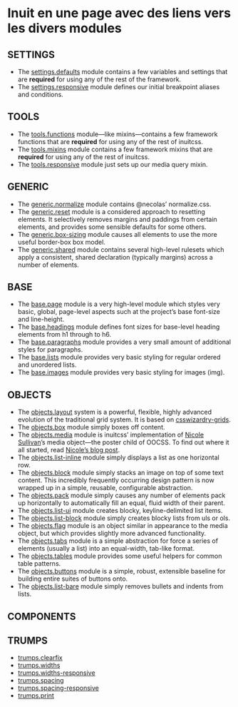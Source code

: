 Inuit en une page avec des liens vers les divers modules
========================================================

SETTINGS
--------

- The [settings.defaults](https://github.com/inuitcss/settings.defaults/blob/master/_settings.defaults.scss) module contains a few variables and settings that are **required** for using any of the rest of the framework.
- The [settings.responsive](https://github.com/inuitcss/settings.responsive/blob/master/_settings.responsive.scss) module defines our initial breakpoint aliases and conditions.

TOOLS
-----

- The [tools.functions](https://github.com/inuitcss/tools.functions/blob/master/_tools.functions.scss) module—like mixins—contains a few framework functions that are **required** for using any of the rest of inuitcss. 
- The [tools.mixins](https://github.com/inuitcss/tools.mixins/blob/master/_tools.mixins.scss) module contains a few framework mixins that are **required** for using any of the rest of inuitcss.
- The [tools.responsive](https://github.com/inuitcss/tools.responsive/blob/master/_tools.responsive.scss) module just sets up our media query mixin.

GENERIC
-------
- The [generic.normalize](https://github.com/inuitcss/generic.normalize/blob/master/_generic.normalize.scss) module contains @necolas’ normalize.css. 
- The [generic.reset](https://github.com/inuitcss/generic.reset/blob/master/_generic.reset.scss) module is a considered approach to resetting elements. It selectively removes margins and paddings from certain elements, and provides some sensible defaults for some others.
- The [generic.box-sizing](https://github.com/inuitcss/generic.box-sizing/blob/master/_generic.box-sizing.scss) module causes all elements to use the more useful border-box box model.
- The [generic.shared](https://github.com/inuitcss/generic.shared/blob/master/_generic.shared.scss) module contains several high-level rulesets which apply a consistent, shared declaration (typically margins) across a number of elements.

BASE
----
- The [base.page](https://github.com/inuitcss/base.page/blob/master/_base.page.scss) module is a very high-level module which styles very basic, global, page-level aspects such at the project’s base font-size and line-height.
- The [base.headings](https://github.com/inuitcss/base.headings/blob/master/_base.headings.scss) module defines font sizes for base-level heading elements from h1 through to h6.
- The [base.paragraphs](https://github.com/inuitcss/base.paragraphs/blob/master/_base.paragraphs.scss) module provides a very small amount of additional styles for paragraphs.
- The [base.lists](https://github.com/inuitcss/base.lists/blob/master/_base.lists.scss) module provides very basic styling for regular ordered and unordered lists.
- The [base.images](https://github.com/inuitcss/base.images/blob/master/_base.images.scss) module provides very basic styling for images (img).

OBJECTS
-------
- The [objects.layout](https://github.com/inuitcss/objects.layout/blob/master/_objects.layout.scss) system is a powerful, flexible, highly advanced evolution of the traditional grid system. It is based on [csswizardry-grids](http://csswizardry.com/csswizardry-grids/).
- The [objects.box](https://github.com/inuitcss/objects.box/blob/master/_objects.box.scss) module simply boxes off content.
- The [objects.media](https://github.com/inuitcss/objects.media/blob/master/_objects.media.scss) module is inuitcss’ implementation of [Nicole Sullivan](https://twitter.com/stubbornella)’s media object—the poster child of OOCSS. To find out where it all started, read [Nicole’s blog post](http://www.stubbornella.org/content/2010/06/25/the-media-object-saves-hundreds-of-lines-of-code/).
- The [objects.list-inline](https://github.com/inuitcss/objects.list-inline/blob/master/_objects.list-inline.scss) module simply displays a list as one horizontal row.
- The [objects.block](https://github.com/inuitcss/objects.block/blob/master/_objects.block.scss) module simply stacks an image on top of some text content. This incredibly frequently occurring design pattern is now wrapped up in a simple, reusable, configurable abstraction.
- The [objects.pack](https://github.com/inuitcss/objects.pack/blob/master/_objects.pack.scss) module simply causes any number of elements pack up horizontally to automatically fill an equal, fluid width of their parent.
- The [objects.list-ui](https://github.com/inuitcss/objects.list-ui/blob/master/_objects.list-ui.scss) module creates blocky, keyline-delimited list items.
- The [objects.list-block](https://github.com/inuitcss/objects.list-block/blob/master/_objects.list-block.scss) module simply creates blocky lists from uls or ols.
- The [objects.flag](https://github.com/inuitcss/objects.flag/blob/master/_objects.flag.scss) module is an object similar in appearance to the media object, but which provides slightly more advanced functionality.
- The [objects.tabs](https://github.com/inuitcss/objects.tabs/blob/master/_objects.tabs.scss) module is a simple abstraction for force a series of elements (usually a list) into an equal-width, tab-like format.
- The [objects.tables](https://github.com/inuitcss/objects.tables/blob/master/_objects.tables.scss) module provides some useful helpers for common table patterns.
- The [objects.buttons](https://github.com/inuitcss/objects.buttons/blob/master/_objects.buttons.scss) module is a simple, robust, extensible baseline for building entire suites of buttons onto.
- The [objects.list-bare](https://github.com/inuitcss/objects.list-bare/blob/master/_objects.list-bare.scss) module simply removes bullets and indents from lists.

COMPONENTS
----------

TRUMPS
------
- [trumps.clearfix](https://github.com/inuitcss/trumps.clearfix/blob/master/_trumps.clearfix.scss)
- [trumps.widths](https://github.com/inuitcss/trumps.widths/blob/master/_trumps.widths.scss)
- [trumps.widths-responsive](https://github.com/inuitcss/trumps.widths-responsive/blob/master/_trumps.widths-responsive.scss)
- [trumps.spacing](https://github.com/inuitcss/trumps.spacing/blob/master/_trumps.spacing.scss)
- [trumps.spacing-responsive](https://github.com/inuitcss/trumps.spacing-responsive/blob/master/_trumps.spacing-responsive.scss)
- [trumps.print](https://github.com/inuitcss/trumps.print/blob/master/_trumps.print.scss)
